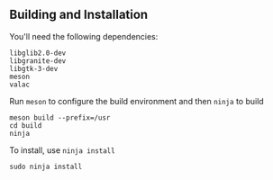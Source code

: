 ## Building and Installation

You'll need the following dependencies:

```
libglib2.0-dev
libgranite-dev
libgtk-3-dev
meson
valac
```


Run `meson` to configure the build environment and then `ninja` to build

```
meson build --prefix=/usr
cd build
ninja
```

To install, use `ninja install`

```
sudo ninja install
```

